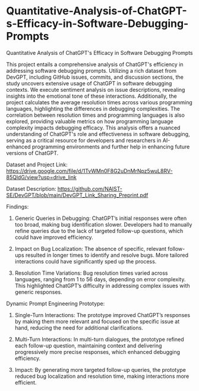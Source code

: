 # Quantitative-Analysis-of-ChatGPT-s-Efficacy-in-Software-Debugging-Prompts
Quantitative Analysis of ChatGPT's Efficacy in Software Debugging Prompts

This project entails a comprehensive analysis of ChatGPT's efficiency in addressing software debugging prompts. Utilizing a rich dataset from DevGPT, including GitHub issues, commits, and discussion sections, the study uncovers extensive usage of ChatGPT in software debugging contexts. We execute sentiment analysis on issue descriptions, revealing insights into the emotional tone of these interactions. Additionally, the project calculates the average resolution times across various programming languages, highlighting the differences in debugging complexities. The correlation between resolution times and programming languages is also explored, providing valuable metrics on how programming language complexity impacts debugging efficacy. This analysis offers a nuanced understanding of ChatGPT's role and effectiveness in software debugging, serving as a critical resource for developers and researchers in AI-enhanced programming environments and further help in enhancing future versions of ChatGPT.

Dataset and Project Link:
https://drive.google.com/file/d/1TvWMn0F8G2uDnMrNpz5wuL8RV-85QldG/view?usp=drive_link

Dataset Description:
https://github.com/NAIST-SE/DevGPT/blob/main/DevGPT_Link_Sharing_Preprint.pdf

Findings:
1. Generic Queries in Debugging: ChatGPT’s initial responses were often too broad, making bug identification slower. Developers had to manually refine queries due to the lack of targeted follow-up questions, which could have improved efficiency.

2. Impact on Bug Localization: The absence of specific, relevant follow-ups resulted in longer times to identify and resolve bugs. More tailored interactions could have significantly sped up the process.

3. Resolution Time Variations: Bug resolution times varied across languages, ranging from 1 to 56 days, depending on error complexity. This highlighted ChatGPT’s difficulty in addressing complex issues with generic responses.

Dynamic Prompt Engineering Prototype:
1. Single-Turn Interactions: The prototype improved ChatGPT’s responses by making them more relevant and focused on the specific issue at hand, reducing the need for additional clarifications.

2. Multi-Turn Interactions: In multi-turn dialogues, the prototype refined each follow-up question, maintaining context and delivering progressively more precise responses, which enhanced debugging efficiency.

3. Impact: By generating more targeted follow-up queries, the prototype reduced bug localization and resolution time, making interactions more efficient.


